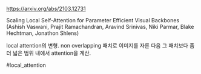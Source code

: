 https://arxiv.org/abs/2103.12731

Scaling Local Self-Attention for Parameter Efficient Visual Backbones (Ashish Vaswani, Prajit Ramachandran, Aravind Srinivas, Niki Parmar, Blake Hechtman, Jonathon Shlens)

local attention의 변형. non overlapping 패치로 이미지를 자른 다음 그 패치보다 좀 더 넓은 범위 내에서 attention을 계산.

#local_attention 